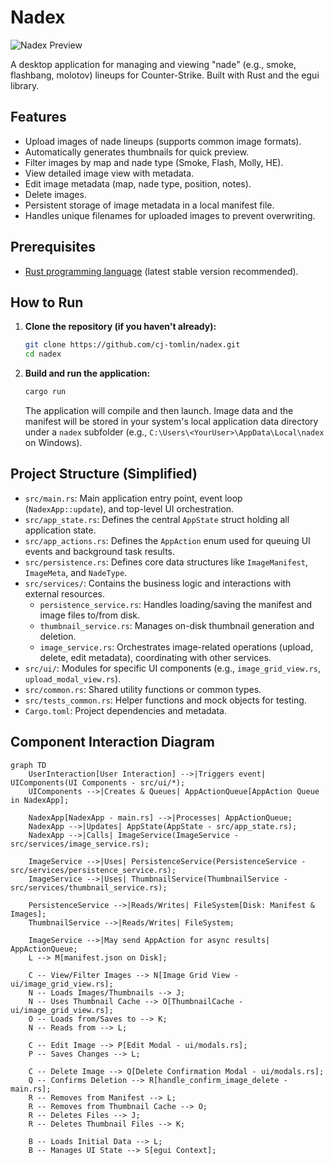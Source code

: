 # Nadex

![Nadex Preview](./preview.png)

A desktop application for managing and viewing "nade" (e.g., smoke, flashbang, molotov) lineups for Counter-Strike. Built with Rust and the egui library.

## Features

*   Upload images of nade lineups (supports common image formats).
*   Automatically generates thumbnails for quick preview.
*   Filter images by map and nade type (Smoke, Flash, Molly, HE).
*   View detailed image view with metadata.
*   Edit image metadata (map, nade type, position, notes).
*   Delete images.
*   Persistent storage of image metadata in a local manifest file.
*   Handles unique filenames for uploaded images to prevent overwriting.

## Prerequisites

*   [Rust programming language](https://www.rust-lang.org/tools/install) (latest stable version recommended).

## How to Run

1.  **Clone the repository (if you haven't already):**
    ```bash
    git clone https://github.com/cj-tomlin/nadex.git
    cd nadex
    ```

2.  **Build and run the application:**
    ```bash
    cargo run
    ```

    The application will compile and then launch. Image data and the manifest will be stored in your system's local application data directory under a `nadex` subfolder (e.g., `C:\Users\<YourUser>\AppData\Local\nadex` on Windows).

## Project Structure (Simplified)

*   `src/main.rs`: Main application entry point, event loop (`NadexApp::update`), and top-level UI orchestration.
*   `src/app_state.rs`: Defines the central `AppState` struct holding all application state.
*   `src/app_actions.rs`: Defines the `AppAction` enum used for queuing UI events and background task results.
*   `src/persistence.rs`: Defines core data structures like `ImageManifest`, `ImageMeta`, and `NadeType`.
*   `src/services/`: Contains the business logic and interactions with external resources.
    *   `persistence_service.rs`: Handles loading/saving the manifest and image files to/from disk.
    *   `thumbnail_service.rs`: Manages on-disk thumbnail generation and deletion.
    *   `image_service.rs`: Orchestrates image-related operations (upload, delete, edit metadata), coordinating with other services.
*   `src/ui/`: Modules for specific UI components (e.g., `image_grid_view.rs`, `upload_modal_view.rs`).
*   `src/common.rs`: Shared utility functions or common types.
*   `src/tests_common.rs`: Helper functions and mock objects for testing.
*   `Cargo.toml`: Project dependencies and metadata.

## Component Interaction Diagram

```mermaid
graph TD
    UserInteraction[User Interaction] -->|Triggers event| UIComponents(UI Components - src/ui/*);
    UIComponents -->|Creates & Queues| AppActionQueue[AppAction Queue in NadexApp];
    
    NadexApp[NadexApp - main.rs] -->|Processes| AppActionQueue;
    NadexApp -->|Updates| AppState(AppState - src/app_state.rs);
    NadexApp -->|Calls| ImageService(ImageService - src/services/image_service.rs);
    
    ImageService -->|Uses| PersistenceService(PersistenceService - src/services/persistence_service.rs);
    ImageService -->|Uses| ThumbnailService(ThumbnailService - src/services/thumbnail_service.rs);
    
    PersistenceService -->|Reads/Writes| FileSystem[Disk: Manifest & Images];
    ThumbnailService -->|Reads/Writes| FileSystem;
    
    ImageService -->|May send AppAction for async results| AppActionQueue;
    L --> M[manifest.json on Disk];

    C -- View/Filter Images --> N[Image Grid View - ui/image_grid_view.rs];
    N -- Loads Images/Thumbnails --> J;
    N -- Uses Thumbnail Cache --> O[ThumbnailCache - ui/image_grid_view.rs];
    O -- Loads from/Saves to --> K;
    N -- Reads from --> L;

    C -- Edit Image --> P[Edit Modal - ui/modals.rs];
    P -- Saves Changes --> L;

    C -- Delete Image --> Q[Delete Confirmation Modal - ui/modals.rs];
    Q -- Confirms Deletion --> R[handle_confirm_image_delete - main.rs];
    R -- Removes from Manifest --> L;
    R -- Removes from Thumbnail Cache --> O;
    R -- Deletes Files --> J;
    R -- Deletes Thumbnail Files --> K;

    B -- Loads Initial Data --> L;
    B -- Manages UI State --> S[egui Context];
```

